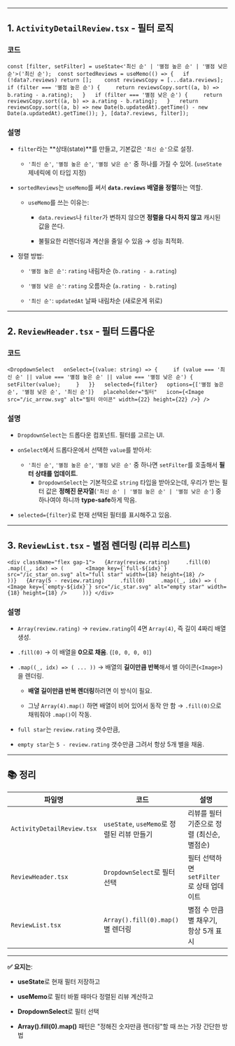 
---

## 1. `ActivityDetailReview.tsx` - 필터 로직

### 코드

`const [filter, setFilter] = useState<'최신 순' | '별점 높은 순' | '별점 낮은 순'>('최신 순');  const sortedReviews = useMemo(() => {   if (!data?.reviews) return [];    const reviewsCopy = [...data.reviews];    if (filter === '별점 높은 순') {     return reviewsCopy.sort((a, b) => b.rating - a.rating);   }   if (filter === '별점 낮은 순') {     return reviewsCopy.sort((a, b) => a.rating - b.rating);   }   return reviewsCopy.sort((a, b) => new Date(b.updatedAt).getTime() - new Date(a.updatedAt).getTime()); }, [data?.reviews, filter]);`

### 설명

- `filter`라는 **상태(state)**를 만들고, 기본값은 `'최신 순'`으로 설정.
    
    - `'최신 순'`, `'별점 높은 순'`, `'별점 낮은 순'` 중 하나를 가질 수 있어. (`useState` 제네릭에 이 타입 지정)
        
- `sortedReviews`는 `useMemo`를 써서 **`data.reviews` 배열을 정렬**하는 역할.
    
    - `useMemo`를 쓰는 이유는:
        
        - `data.reviews`나 `filter`가 변하지 않으면 **정렬을 다시 하지 않고** 캐시된 값을 쓴다.
            
        - 불필요한 리렌더링과 계산을 줄일 수 있음 → 성능 최적화.
            
- 정렬 방법:
    
    - `'별점 높은 순'`: `rating` 내림차순 (`b.rating - a.rating`)
        
    - `'별점 낮은 순'`: `rating` 오름차순 (`a.rating - b.rating`)
        
    - `'최신 순'`: `updatedAt` 날짜 내림차순 (새로운게 위로)
        

---

## 2. `ReviewHeader.tsx` - 필터 드롭다운

### 코드

`<DropdownSelect   onSelect={(value: string) => {     if (value === '최신 순' || value === '별점 높은 순' || value === '별점 낮은 순') {       setFilter(value);     }   }}   selected={filter}   options={['별점 높은 순', '별점 낮은 순', '최신 순']}   placeholder="필터"   icon={<Image src="/ic_arrow.svg" alt="필터 아이콘" width={22} height={22} />} />`

### 설명

- `DropdownSelect`는 드롭다운 컴포넌트. 필터를 고르는 UI.
    
- `onSelect`에서 드롭다운에서 선택한 `value`를 받아서:
    
    - `'최신 순'`, `'별점 높은 순'`, `'별점 낮은 순'` 중 하나면 `setFilter`를 호출해서 **필터 상태를 업데이트**.
        - `DropdownSelect`는 기본적으로 `string` 타입을 받아오는데, 우리가 받는 필터 값은 **정해진 문자열**(`'최신 순' | '별점 높은 순' | '별점 낮은 순'`) 중 하나여야 하니까 **type-safe**하게 막음.
            
- `selected={filter}`로 현재 선택된 필터를 표시해주고 있음.
    

---

## 3. `ReviewList.tsx` - 별점 렌더링 (리뷰 리스트)


``<div className="flex gap-1">   {Array(review.rating)     .fill(0)     .map((_, idx) => (       <Image key={`full-${idx}`} src="/ic_star_on.svg" alt="full star" width={18} height={18} />     ))}   {Array(5 - review.rating)     .fill(0)     .map((_, idx) => (       <Image key={`empty-${idx}`} src="/ic_star.svg" alt="empty star" width={18} height={18} />     ))} </div>``

### 설명

- `Array(review.rating)` → `review.rating`이 4면 `Array(4)`, 즉 길이 4짜리 배열 생성.
    
- `.fill(0)` → 이 배열을 **0으로 채움**. (`[0, 0, 0, 0]`)
    
- `.map((_, idx) => ( ... ))` → 배열의 **길이만큼 반복**해서 별 아이콘(`<Image>`)을 렌더링.
    
    - **배열 길이만큼 반복 렌더링**하려면 이 방식이 필요.
        
    - 그냥 `Array(4).map()` 하면 배열이 비어 있어서 동작 안 함 → `.fill(0)`으로 채워줘야 `.map()`이 작동.
        
- `full star`는 `review.rating` 갯수만큼,
    
- `empty star`는 `5 - review.rating` 갯수만큼 그려서 항상 5개 별을 채움.
    

---

## 📚 **정리**

|파일명|코드|설명|
|---|---|---|
|`ActivityDetailReview.tsx`|`useState`, `useMemo`로 정렬된 리뷰 만들기|리뷰를 필터 기준으로 정렬 (최신순, 별점순)|
|`ReviewHeader.tsx`|`DropdownSelect`로 필터 선택|필터 선택하면 `setFilter`로 상태 업데이트|
|`ReviewList.tsx`|`Array().fill(0).map()` 별 렌더링|별점 수 만큼 별 채우기, 항상 5개 표시|

---

**✅ 요지는**:

- **useState**로 현재 필터 저장하고
    
- **useMemo**로 필터 바뀔 때마다 정렬된 리뷰 계산하고
    
- **DropdownSelect**로 필터 선택
    
- **Array().fill(0).map()** 패턴은 "정해진 숫자만큼 렌더링"할 때 쓰는 가장 간단한 방법